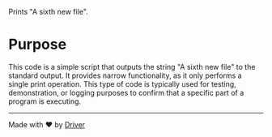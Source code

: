 <!--------------------------------------------------------------------------------->
<!-- IMPORTANT: This file is auto-generated by Driver (https://driver.ai). -------->
<!-- Manual edits may be overwritten on future commits. --------------------------->
<!--------------------------------------------------------------------------------->

Prints "A sixth new file".

# Purpose
This code is a simple script that outputs the string "A sixth new file" to the standard output. It provides narrow functionality, as it only performs a single print operation. This type of code is typically used for testing, demonstration, or logging purposes to confirm that a specific part of a program is executing.

---
Made with ❤️ by [Driver](https://www.driver.ai/)